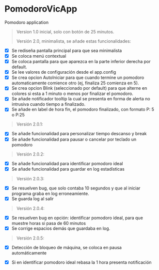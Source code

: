 # PomodoroVicApp
Pomodoro application

>Version 1.0 inicial, solo con botón de 25 minutos.
>
>Versión 2.0, minimalista, se añade estas funcionalidades:
- [x] Se rediseña pantalla principal para que sea minimalista
- [x] Se coloca menú contextual
- [x] Se coloca pantalla para que aparezca en la parte inferior derecha por default.
- [x] Se lee valores de configuración desde el app.config
- [x] Se crea opcion AutoIniciar para que cuando termine un pomodoro automaticamente comience otro (ej, finaliza 25 comienza en 5).
- [x] Se crea opcion Blink (seleccionado por default) para que alterne en colores si esta a 1 minuto o menos por finalizar el pomodoro.
- [x] Se añade notificador tooltip la cual se presenta en forma de alerta no intrusiva cuando tiempo a finalizado.
- [x] Se añade en label de hora fin, el pomodoro finalizado, con formato P: 5 o P:25
>Versión 2.0.1:
- [x] Se añade funcionalidad para personalizar tiempo descanso y break
- [x] Se añade funcionalidad para pausar o cancelar por teclado un pomodoro
>Versión 2.0.2:
- [x] Se añade funcionalidad para identificar pomodoro ideal
- [x] Se añade funcionalidad para guardar en log estadísticas
>Versión 2.0.3:
- [x] Se resuelven bug, que solo contaba 10 segundos y que al iniciar programa graba en log erroneamiente.
- [x] Se guarda log al salir
>Versión 2.0.4:
- [x] Se resuelven bug en opción: identificar pomodoro ideal, para que muestre horas si pasa de 60 minutos
- [x] Se corrige espacios demás que guardaba en log.
>Versión 2.0.5:
- [x] Detección de bloqueo de máquina, se coloca en pausa automáticamente
- [x] Si en identificar pomodoro ideal rebasa la 1 hora presenta notificación

